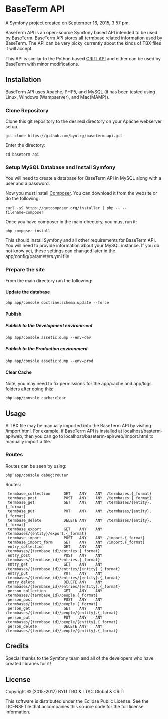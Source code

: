 # BaseTerm API

A Symfony project created on September 16, 2015, 3:57 pm.

BaseTerm API is an open-source Symfony based API intended to be used by [BaseTerm](https://github.com/byutrg/baseterm). BaseTerm API stores all termbase related information used by BaseTerm. The API can be very picky currently about the kinds of TBX files it will accept. 

This API is similar to the Python based [CRITI API](https://github.com/LexTerm/CRITI/tree/master/server) and either can be used by BaseTerm with minor modifications.


## Installation

BaseTerm API uses Apache, PHP5, and MySQL (it has been tested using Linux, Windows (Wampserver), and Mac(MAMP)).

### Clone Repository

Clone this git repository to the desired directory on your Apache webserver setup.

```
git clone https://github.com/byutrg/baseterm-api.git
```

Enter the directory:

```
cd baseterm-api
```

### Setup MySQL Database and Install Symfony

You will need to create a database for BaseTerm API in MySQL along with a user and a password.

Now you must install [Composer](https://getcomposer.org/download/).  You can download it from the website or do the following:

```
curl -sS https://getcomposer.org/installer | php -- --filename=composer
```

Once you have composer in the main directory, you must run it:

```
php composer install
```

This should install Symfony and all other requirements for BaseTerm API.  You will need to provide information about your MySQL instance.  If you do not know yet, these settings can changed later in the app/config/parameters.yml file.

### Prepare the site

From the main directory run the following:

#### Update the database
```
php app/console doctrine:schema:update --force
```

#### Publish

##### Publish to the Development environment
```
php app/console assetic:dump --env=dev
```

##### Publish to the Production environment
```
php app/console assetic:dump --env=prod
```

#### Clear Cache

Note, you may need to fix permissions for the app/cache and app/logs folders after doing this:

```
php app/console cache:clear
```

## Usage

A TBX file may be manually imported into the BaseTerm API by visiting /import.html.  For example, if BaseTerm API is installed at localhost/basterm-api/web, then you can go to localhost/baseterm-api/web/import.html to manually import a file.

### Routes

Routes can be seen by using:
```
php app/console debug:router
```

Routes:

```
 termbase_collection      GET    ANY    ANY  /termbases.{_format}
 termbase_post            POST   ANY    ANY  /termbases.{_format}
 termbase_get             GET    ANY    ANY  /termbases/{entity}.{_format}
 termbase_put             PUT    ANY    ANY  /termbases/{entity}.{_format}
 termbase_delete          DELETE ANY    ANY  /termbases/{entity}.{_format}
 termbase_export          GET    ANY    ANY  /termbases/{entity}/export.{_format}
 termbase_import          POST   ANY    ANY  /import.{_format}
 termbase_import_form     GET    ANY    ANY  /import.{_format}
 entry_collection         GET    ANY    ANY  /termbases/{termbase_id}/entries.{_format}
 entry_post               POST   ANY    ANY  /termbases/{termbase_id}/entries.{_format}
 entry_get                GET    ANY    ANY  /termbases/{termbase_id}/entries/{entity}.{_format}
 entry_put                PUT    ANY    ANY  /termbases/{termbase_id}/entries/{entity}.{_format}
 entry_delete             DELETE ANY    ANY  /termbases/{termbase_id}/entries/{entity}.{_format}
 person_collection        GET    ANY    ANY  /termbases/{termbase_id}/people.{_format}
 person_post              POST   ANY    ANY  /termbases/{termbase_id}/people.{_format}
 person_get               GET    ANY    ANY  /termbases/{termbase_id}/people/{entity}.{_format}
 person_put               PUT    ANY    ANY  /termbases/{termbase_id}/people/{entity}.{_format}
 person_delete            DELETE ANY    ANY  /termbases/{termbase_id}/people/{entity}.{_format}
 ```

## Credits

Special thanks to the Symfony team and all of the developers who have created libraries for it!

## License

Copyright © (2015-2017) BYU TRG & LTAC Global & CRITI

This software is distributed under the Eclipse Public License.  See the LICENSE file that accompanies this source code for the full license information.